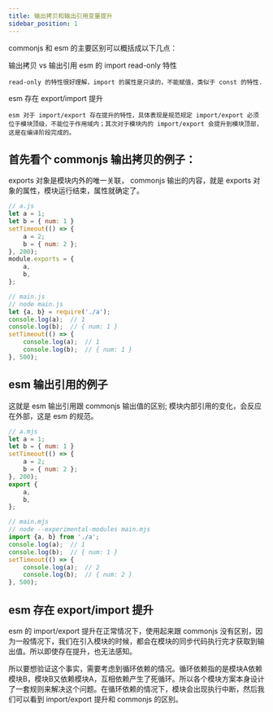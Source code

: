 ```yaml
---
title: 输出拷贝和输出引用变量提升
sidebar_position: 1
---
```


commonjs 和 esm 的主要区别可以概括成以下几点：

输出拷贝 vs 输出引用
esm 的 import read-only 特性
```
read-only 的特性很好理解，import 的属性是只读的，不能赋值，类似于 const 的特性.
```
esm 存在 export/import 提升
```
esm 对于 import/export 存在提升的特性，具体表现是规范规定 import/export 必须位于模块顶级，不能位于作用域内；其次对于模块内的 import/export 会提升到模块顶部，这是在编译阶段完成的。
```

## 首先看个 commonjs 输出拷贝的例子：
exports 对象是模块内外的唯一关联， commonjs 输出的内容，就是 exports 对象的属性，模块运行结束，属性就确定了。
```javaScript
// a.js
let a = 1;
let b = { num: 1 }
setTimeout(() => {
    a = 2;
    b = { num: 2 };
}, 200);
module.exports = {
    a,
    b,
};

// main.js
// node main.js
let {a, b} = require('./a');
console.log(a);  // 1
console.log(b);  // { num: 1 }
setTimeout(() => {
    console.log(a);  // 1
    console.log(b);  // { num: 1 }
}, 500);
```

## esm 输出引用的例子
这就是 esm 输出引用跟 commonjs 输出值的区别;
模块内部引用的变化，会反应在外部，这是 esm 的规范。
```javaScript
// a.mjs
let a = 1;
let b = { num: 1 }
setTimeout(() => {
    a = 2;
    b = { num: 2 };
}, 200);
export {
    a,
    b,
};

// main.mjs
// node --experimental-modules main.mjs
import {a, b} from './a';
console.log(a);  // 1
console.log(b);  // { num: 1 }
setTimeout(() => {
    console.log(a);  // 2
    console.log(b);  // { num: 2 }
}, 500);
```

## esm 存在 export/import 提升
esm 的 import/export 提升在正常情况下，使用起来跟 commonjs 没有区别，因为一般情况下，我们在引入模块的时候，都会在模块的同步代码执行完才获取到输出值。所以即使存在提升，也无法感知。

所以要想验证这个事实，需要考虑到循环依赖的情况。循环依赖指的是模块A依赖模块B，模块B又依赖模块A，互相依赖产生了死循环。所以各个模块方案本身设计了一套规则来解决这个问题。在循环依赖的情况下，模块会出现执行中断，然后我们可以看到 import/export 提升和 commonjs 的区别。
